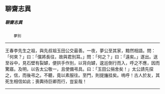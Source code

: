 

## 聊齋志異

##### 聊齋志異
　　`夢別`

* * *

王春李先生之祖，與先叔祖玉田公交最善。一夜，夢公至其家，黯然相語。問：「何來？」曰：「僕將長往，故與君別耳。」問：「何之？」曰：「遠矣。」遂出。送至谷中，見石壁有裂罅，便拱手作別，以背向罅，逡巡倒行而入，呼之不應，因而驚寤。及明，以告太公敬一，且使備弔具。曰：「玉田公捐舍矣！」太公請先探之，信，而後弔之。不聽，竟以素服往。至門，則提旛挂矣。嗚呼！古人於友，其死生相信如此；喪輿待巨卿而行，豈妄哉！

* * *

